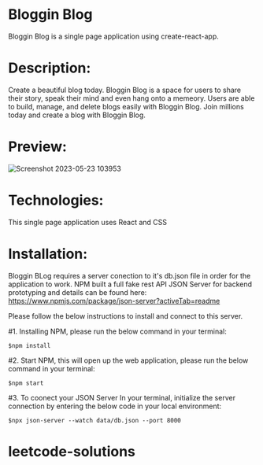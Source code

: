 # Bloggin Blog
Bloggin Blog is a single page application using create-react-app. 

# Description:
Create a beautiful blog today. Bloggin Blog is a space for users to share their story, speak their mind and even hang onto a memeory. Users are able to build, manage, and delete blogs easily with Bloggin Blog. Join millions today and create a blog with Bloggin Blog.

# Preview:
![Screenshot 2023-05-23 103953](https://github.com/Amii911/bloggin-blog/assets/121322907/7454eea4-170c-455d-a1cf-b9050432457b)


# Technologies:
This single page application uses React and CSS

# Installation:
Bloggin BLog requires a server conection to it's db.json file in order for the application to work. NPM built a full fake rest API JSON Server for backend prototyping and details can be found here: https://www.npmjs.com/package/json-server?activeTab=readme

Please follow the below instructions to install and connect to this server.

#1. Installing NPM, please run the below command in your terminal:

    $npm install
    
#2. Start NPM, this will open up the web application, please run the below command in your terminal:

    $npm start
    
#3. To coonect your JSON Server In your terminal, initialize the server connection by entering the below code in your local environment:

    $npx json-server --watch data/db.json --port 8000
    
# leetcode-solutions
